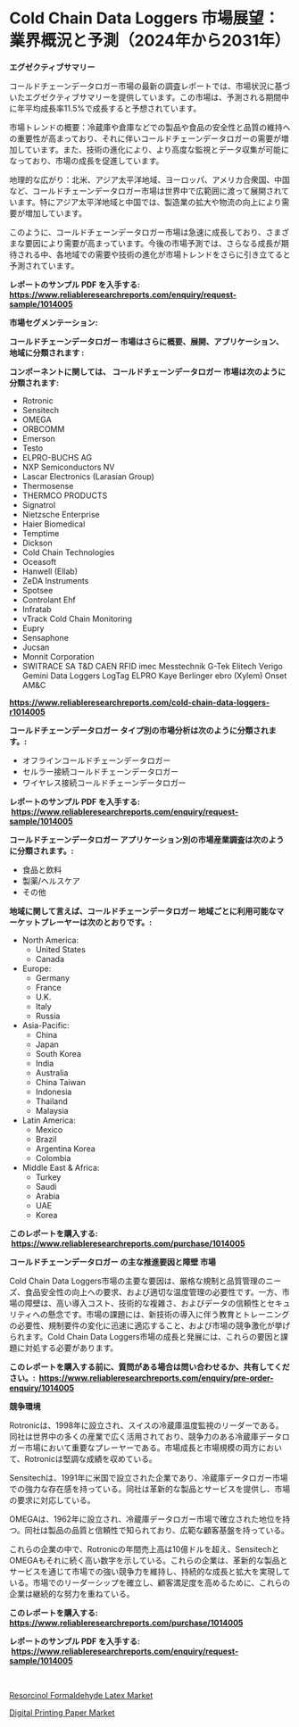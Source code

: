 <p><h1>Cold Chain Data Loggers 市場展望：業界概況と予測（2024年から2031年）</h1></p><p><strong>エグゼクティブサマリー</strong></p>
<p><p>コールドチェーンデータロガー市場の最新の調査レポートでは、市場状況に基づいたエグゼクティブサマリーを提供しています。この市場は、予測される期間中に年平均成長率11.5%で成長すると予想されています。</p><p>市場トレンドの概要：冷蔵庫や倉庫などでの製品や食品の安全性と品質の維持への重要性が高まっており、それに伴いコールドチェーンデータロガーの需要が増加しています。また、技術の進化により、より高度な監視とデータ収集が可能になっており、市場の成長を促進しています。</p><p>地理的な広がり：北米、アジア太平洋地域、ヨーロッパ、アメリカ合衆国、中国など、コールドチェーンデータロガー市場は世界中で広範囲に渡って展開されています。特にアジア太平洋地域と中国では、製造業の拡大や物流の向上により需要が増加しています。</p><p>このように、コールドチェーンデータロガー市場は急速に成長しており、さまざまな要因により需要が高まっています。今後の市場予測では、さらなる成長が期待される中、各地域での需要や技術の進化が市場トレンドをさらに引き立てると予測されています。</p></p>
<p><strong>レポートのサンプル PDF を入手する: <a href="https://www.reliableresearchreports.com/enquiry/request-sample/1014005">https://www.reliableresearchreports.com/enquiry/request-sample/1014005</a></strong></p>
<p><strong>市場セグメンテーション:</strong></p>
<p><strong> コールドチェーンデータロガー 市場はさらに概要、展開、アプリケーション、地域に分類されます :</strong></p>
<p><strong>コンポーネントに関しては、 コールドチェーンデータロガー 市場は次のように分類されます: &nbsp;</strong></p>
<p><ul><li>Rotronic</li><li>Sensitech</li><li>OMEGA</li><li>ORBCOMM</li><li>Emerson</li><li>Testo</li><li>ELPRO-BUCHS AG</li><li>NXP Semiconductors NV</li><li>Lascar Electronics (Larasian Group)</li><li>Thermosense</li><li>THERMCO PRODUCTS</li><li>Signatrol</li><li>Nietzsche Enterprise</li><li>Haier Biomedical</li><li>Temptime</li><li>Dickson</li><li>Cold Chain Technologies</li><li>Oceasoft</li><li>Hanwell (Ellab)</li><li>ZeDA Instruments</li><li>Spotsee</li><li>Controlant Ehf</li><li>Infratab</li><li>vTrack Cold Chain Monitoring</li><li>Eupry</li><li>Sensaphone</li><li>Jucsan</li><li>Monnit Corporation</li><li>SWITRACE SA
    T&D
    CAEN RFID
    imec Messtechnik
    G-Tek
    Elitech
    Verigo
    Gemini Data Loggers
    LogTag
    ELPRO
    Kaye
    Berlinger
    ebro (Xylem)
    Onset
    AM&C</li></ul></p>
<p><strong><a href="https://www.reliableresearchreports.com/cold-chain-data-loggers-r1014005">https://www.reliableresearchreports.com/cold-chain-data-loggers-r1014005</a></strong></p>
<p><strong> コールドチェーンデータロガー タイプ別の市場分析は次のように分類されます。:</strong></p>
<p><ul><li>オフラインコールドチェーンデータロガー</li><li>セルラー接続コールドチェーンデータロガー</li><li>ワイヤレス接続コールドチェーンデータロガー</li></ul></p>
<p><strong>レポートのサンプル PDF を入手する: &nbsp;<a href="https://www.reliableresearchreports.com/enquiry/request-sample/1014005">https://www.reliableresearchreports.com/enquiry/request-sample/1014005</a></strong></p>
<p><strong> コールドチェーンデータロガー アプリケーション別の市場産業調査は次のように分類されます。:</strong></p>
<p><ul><li>食品と飲料</li><li>製薬/ヘルスケア</li><li>その他</li></ul></p>
<p><strong>地域に関して言えば、コールドチェーンデータロガー 地域ごとに利用可能なマーケットプレーヤーは次のとおりです。:</strong></p>
<p><ul>
    <li>
        North America:
        <ul>
            <li>United States</li>
            <li>Canada</li>
        </ul>
    </li>
    <li>
        Europe:
        <ul>
            <li>Germany</li>
            <li>France</li>
            <li>U.K.</li>
            <li>Italy</li>
            <li>Russia</li>
        </ul>
    </li>
    <li>
        Asia-Pacific:
        <ul>
            <li>China</li>
            <li>Japan</li>
            <li>South Korea</li>
            <li>India</li>
            <li>Australia</li>
            <li>China Taiwan</li>
            <li>Indonesia</li>
            <li>Thailand</li>
            <li>Malaysia</li>
        </ul>
    </li>
    <li>
        Latin America:
        <ul>
            <li>Mexico</li>
            <li>Brazil</li>
            <li>Argentina Korea</li>
            <li>Colombia</li>
        </ul>
    </li>
    <li>
        Middle East & Africa:
        <ul>
            <li>Turkey</li>
            <li>Saudi</li>
            <li>Arabia</li>
            <li>UAE</li>
            <li>Korea</li>
        </ul>
    </li>
    </ul></p>
<p><strong>このレポートを購入する: &nbsp;<a href="https://www.reliableresearchreports.com/purchase/1014005">https://www.reliableresearchreports.com/purchase/1014005</a></strong></p>
<p><strong>コールドチェーンデータロガー の主な推進要因と障壁 市場</strong></p>
<p><p>Cold Chain Data Loggers市場の主要な要因は、厳格な規制と品質管理のニーズ、食品安全性の向上への要求、および適切な温度管理の必要性です。一方、市場の障壁は、高い導入コスト、技術的な複雑さ、およびデータの信頼性とセキュリティへの懸念です。市場の課題には、新技術の導入に伴う教育とトレーニングの必要性、規制要件の変化に迅速に適応すること、および市場の競争激化が挙げられます。Cold Chain Data Loggers市場の成長と発展には、これらの要因と課題に対処する必要があります。</p></p>
<p><strong>このレポートを購入する前に、質問がある場合は問い合わせるか、共有してください。:&nbsp; <a href="https://www.reliableresearchreports.com/enquiry/pre-order-enquiry/1014005">https://www.reliableresearchreports.com/enquiry/pre-order-enquiry/1014005</a></strong></p>
<p><strong>競争環境</strong></p>
<p><p>Rotronicは、1998年に設立され、スイスの冷蔵庫温度監視のリーダーである。同社は世界中の多くの産業で広く活用されており、競争力のある冷蔵庫データロガー市場において重要なプレーヤーである。市場成長と市場規模の両方において、Rotronicは堅調な成績を収めている。</p><p>Sensitechは、1991年に米国で設立された企業であり、冷蔵庫データロガー市場での強力な存在感を持っている。同社は革新的な製品とサービスを提供し、市場の要求に対応している。</p><p>OMEGAは、1962年に設立され、冷蔵庫データロガー市場で確立された地位を持つ。同社は製品の品質と信頼性で知られており、広範な顧客基盤を持っている。</p><p>これらの企業の中で、Rotronicの年間売上高は10億ドルを超え、SensitechとOMEGAもそれに続く高い数字を示している。これらの企業は、革新的な製品とサービスを通じて市場での強い競争力を維持し、持続的な成長と拡大を実現している。市場でのリーダーシップを確立し、顧客満足度を高めるために、これらの企業は継続的な努力を重ねている。</p></p>
<p><strong>このレポートを購入する: &nbsp; <a href="https://www.reliableresearchreports.com/purchase/1014005">https://www.reliableresearchreports.com/purchase/1014005</a></strong></p>
<p><strong>レポートのサンプル PDF を入手する: &nbsp;<a href="https://www.reliableresearchreports.com/enquiry/request-sample/1014005">https://www.reliableresearchreports.com/enquiry/request-sample/1014005</a></strong><strong></strong></p>
<p>&nbsp;</p>
<p><p><a href="https://confirmed-shield-e13.notion.site/Resorcinol-Formaldehyde-Latex-Market-Size-Evaluating-its-Market-Trends-Growth-and-Projections-202-f8e0f77ea6be4a8599412a9dd64b1551">Resorcinol Formaldehyde Latex Market</a></p><p><a href="https://funky-papaya-cf4.notion.site/Digital-Printing-Paper-Market-Analysis-Examines-its-Scope-on-Growth-Opportunities-and-Forecasted-Tr-f01b32c94c3f4df985a04bf4e51848bd">Digital Printing Paper Market</a></p></p>